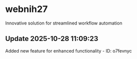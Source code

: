# webnih27
Innovative solution for streamlined workflow automation

## Update 2025-10-28 11:09:23
Added new feature for enhanced functionality - ID: o7fevnyc


